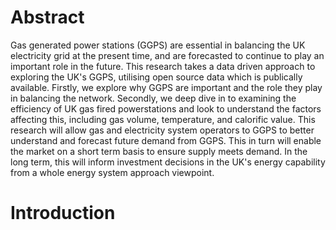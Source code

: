 # Abstract

Gas generated power stations (GGPS) are essential in balancing the UK electricity grid at the present time, and are forecasted to continue to play an important role in the future. This research takes a data driven approach to exploring the UK's GGPS, utilising open source data which is publically available. Firstly, we explore why GGPS are important and the role they play in balancing the network. Secondly, we deep dive in to examining the efficiency of UK gas fired powerstations and look to understand the factors affecting this, including gas volume, temperature, and calorific value. This research will allow gas and electricity system operators to GGPS to better understand and forecast future demand from GGPS. This in turn will enable the market on a short term basis to ensure supply meets demand. In the long term, this will inform investment decisions in the UK's energy capability from a whole energy system approach viewpoint.

# Introduction


```python

```
